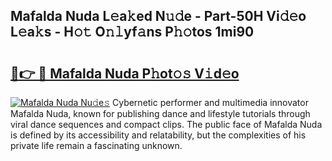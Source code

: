 ## Mafalda Nuda L𝚎a𝚔ed N𝚞𝚍e - Part-50H Vi𝚍𝚎o L𝚎a𝚔s - H𝚘𝚝 O𝚗𝚕yf𝚊ns P𝚑𝚘tos 1mi90

# <h2><a href="http://kf1t0g.oniu.top/?m=Mafalda+Nuda">🔗👉 🔴 Mafalda Nuda P𝚑ot𝚘𝚜 V𝚒d𝚎o</a></h2>

[![Mafalda Nuda Nu𝚍e𝚜](https://i.imgur.com/0qMVB7G.gif)](http://kf1t0g.oniu.top/?m=Mafalda+Nuda)
Cybernetic performer and multimedia innovator Mafalda Nuda, known for publishing dance and lifestyle tutorials through viral dance sequences and compact clips. The public face of Mafalda Nuda is defined by its accessibility and relatability, but the complexities of his private life remain a fascinating unknown.  
